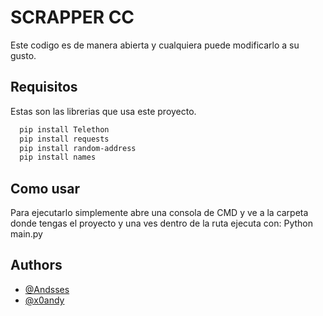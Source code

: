 # SCRAPPER CC

Este codigo es de manera abierta y cualquiera puede modificarlo a su gusto.


## Requisitos

Estas son las librerias que usa este proyecto.

```bash
  pip install Telethon
  pip install requests
  pip install random-address
  pip install names
```
    
## Como usar

Para ejecutarlo simplemente abre una consola de CMD y ve a la carpeta donde tengas el proyecto y una ves dentro de la ruta ejecuta con: Python main.py




## Authors

- [@Andsses](https://github.com/Andsses?tab=repositories)
- [@x0andy](https://web.telegram.org/k/#@x0andy)


